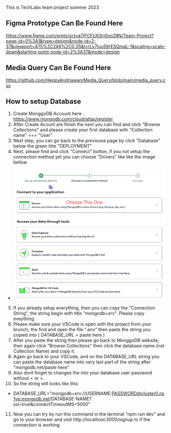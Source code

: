 This is TechLabs team project summer 2023

## Figma Prototype Can Be Found Here
https://www.figma.com/proto/srzya7iFCFzXl3rj0no28N/Team-Project?page-id=0%3A1&type=design&node-id=2-37&viewport=475%2C246%2C0.35&t=rLy7luu59rESQmaL-1&scaling=scale-down&starting-point-node-id=2%3A37&mode=design

## Media Query Can Be Found Here
https://github.com/HeppyAndriawan/Media_Query/blob/main/media_query.css

## How to setup Database
1. Create MonggoDB Account here : https://www.mongodb.com/cloud/atlas/register
2. After Create Acount are finish the next you can find and click "Browse Collections" and please create your first database with "Collection name" === "User"
3. Next step, you can go back to the previouse page by click "Database" below the green title "DEPLOYMENT"
4. Next, please find and click "Connect" button, if you not setup the connection method yet you can choose "Drivers" like like the image bellow

* ![Screenshot](./public/ReedMeImg/Screenshot%202023-07-10%20at%2010.45.46.png)

5. If you already setup everything, then you can copy the "Connection String", the string begin with title "mongodb+srv". Please copy eveything.
6. Please make sure your VSCode is open with the project from your brunch, the find and open the file ".env" then paste the string you copied into ( DATABASE_URL = paste here ) 
7. After you paste the string then please go back to MonggoDB website, then again click "Browse Collections" then click the database name (not Collection Name) and copy it.
8. Again go back to your VSCode, and on the DATABASE_URL string you can paste the database name into very last part of the string after "mongodb.net/paste here"
9. Also dont forget to changes the <password> into your database user password without < or >.
10. So the string will looks like this:

* DATABASE_URL="mongodb+srv://USERNAME:PASSWORD@cluster0.ns1yp.mongodb.net/DATABASE-NAME?ssl=true&connectTimeoutMS=5000"


11. Now you can try by run this command in the terminal "npm run dev" and go to your browser and visit http://localhost:3000/signup to if the connection is working



